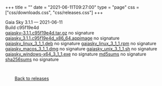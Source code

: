 +++
title = ""
date = "2021-06-11T09:27:00"
type = "page"
css = ["css/downloads.css", "css/releases.css"]
+++

<div class="download-container">
<div id="download-title">
<i class="fa-solid fa-tag"></i>
Gaia Sky <span class="downloads-version">3.1.1</span> — <i class="fa-solid fa-clock"></i>
<time class="downloads-releasedate" datetime="2021-06-11T09:27:00" title="Published: 2021-06-11T09:27:00">2021-06-11</time></div>
<div class="downloads-build">Build c95f19e4d</div>
<div class="download-section">
<a href="https://gaia.ari.uni-heidelberg.de/gaiasky/releases/3.1.1.c95f19e4d/gaiasky-3.1.1.c95f19e4d.tar.gz" class="download-button">gaiasky-3.1.1.c95f19e4d.tar.gz</a>
<span class="signature">no signature</span>
<a href="https://gaia.ari.uni-heidelberg.de/gaiasky/releases/3.1.1.c95f19e4d/gaiasky_3.1.1.c95f19e4d_x86_64.appimage" class="download-button">gaiasky_3.1.1.c95f19e4d_x86_64.appimage</a>
<span class="signature">no signature</span>
<a href="https://gaia.ari.uni-heidelberg.de/gaiasky/releases/3.1.1.c95f19e4d/gaiasky_linux_3_1_1.deb" class="download-button">gaiasky_linux_3_1_1.deb</a>
<span class="signature">no signature</span>
<a href="https://gaia.ari.uni-heidelberg.de/gaiasky/releases/3.1.1.c95f19e4d/gaiasky_linux_3_1_1.rpm" class="download-button">gaiasky_linux_3_1_1.rpm</a>
<span class="signature">no signature</span>
<a href="https://gaia.ari.uni-heidelberg.de/gaiasky/releases/3.1.1.c95f19e4d/gaiasky_macos_3_1_1.dmg" class="download-button">gaiasky_macos_3_1_1.dmg</a>
<span class="signature">no signature</span>
<a href="https://gaia.ari.uni-heidelberg.de/gaiasky/releases/3.1.1.c95f19e4d/gaiasky_unix_3_1_1.sh" class="download-button">gaiasky_unix_3_1_1.sh</a>
<span class="signature">no signature</span>
<a href="https://gaia.ari.uni-heidelberg.de/gaiasky/releases/3.1.1.c95f19e4d/gaiasky_windows-x64_3_1_1.exe" class="download-button">gaiasky_windows-x64_3_1_1.exe</a>
<span class="signature">no signature</span>
<a href="https://gaia.ari.uni-heidelberg.de/gaiasky/releases/3.1.1.c95f19e4d/md5sums" class="download-button">md5sums</a>
<span class="signature">no signature</span>
<a href="https://gaia.ari.uni-heidelberg.de/gaiasky/releases/3.1.1.c95f19e4d/sha256sums" class="download-button">sha256sums</a>
<span class="signature">no signature</span>
</div>
</div>

<p class="center-text" style="padding: 30px;">
<i class="fa-solid fa-circle-arrow-left"></i> <a href="/downloads/releases">Back to releases</a>
</p>

